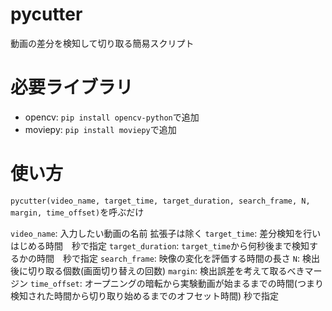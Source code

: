 # pycutter
動画の差分を検知して切り取る簡易スクリプト
# 必要ライブラリ
- opencv: `pip install opencv-python`で追加
- moviepy: `pip install moviepy`で追加

# 使い方
`pycutter(video_name, target_time, target_duration, search_frame, N, margin, time_offset)`を呼ぶだけ


`video_name`: 入力したい動画の名前 拡張子は除く
`target_time`: 差分検知を行いはじめる時間　秒で指定
`target_duration`: `target_time`から何秒後まで検知するかの時間　秒で指定
`search_frame`: 映像の変化を評価する時間の長さ
`N`: 検出後に切り取る個数(画面切り替えの回数)
`margin`: 検出誤差を考えて取るべきマージン
`time_offset`: オープニングの暗転から実験動画が始まるまでの時間(つまり検知された時間から切り取り始めるまでのオフセット時間) 秒で指定
